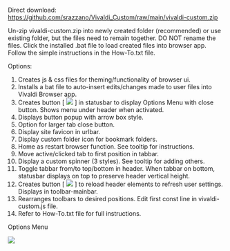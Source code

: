 Direct download: https://github.com/srazzano/Vivaldi_Custom/raw/main/vivaldi-custom.zip

Un-zip vivaldi-custom.zip into newly created folder (recommended) or use existing folder, but the files need to remain together. DO NOT rename the files. Click the installed .bat file to load created files into browser app. Follow the simple instructions in the How-To.txt file.

Options:
1. Creates js & css files for theming/functionality of browser ui.
2. Installs a bat file to auto-insert edits/changes made to user files into Vivaldi Browser app.
3. Creates button [ <img src="https://github.com/srazzano/Images/blob/master/optionsMenuButton.png"/> ] in statusbar to display Options Menu with close button. Shows menu under header when activated.
4. Displays button popup with arrow box style.
5. Option for larger tab close button.
6. Display site favicon in urlbar.
7. Display custom folder icon for bookmark folders.
8. Home as restart browser function. See tooltip for instructions.
9. Move active/clicked tab to first position in tabbar.
10. Display a custom spinner (3 styles). See tooltip for adding others.
11. Toggle tabbar from/to top/bottom in header. When tabbar on bottom, statusbar displays on top to preserve header vertical height.
12. Creates button [ <img src="https://github.com/srazzano/Images/blob/master/reloadHeader.png"/> ] to reload header elements to refresh user settings. Displays in toolbar-mainbar.
13. Rearranges toolbars to desired positions. Edit first const line in vivaldi-custom.js file.
14. Refer to How-To.txt file for full instructions.

Options Menu

<img src="https://github.com/srazzano/Images/blob/master/optionsMenu.png"/>
